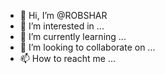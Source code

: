 - 👋 Hi, I’m @ROBSHAR
- 👀 I’m interested in ...
- 🌱 I’m currently learning ...
- 💞️ I’m looking to collaborate on ...
- 📫 How to reacht me ... 

<!---
ROBSHAR/ROBSHAR is a ✨ special ✨ repository because its `README.md` (this file) appears on your GitHub profile.
You can click the Preview link to take a look at your changes.
--->
